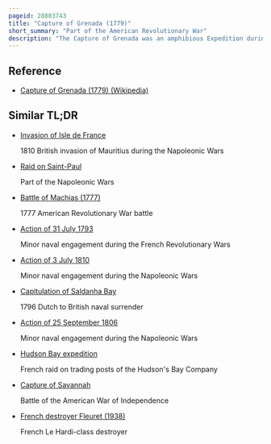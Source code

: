 ```yaml
---
pageid: 28803743
title: "Capture of Grenada (1779)"
short_summary: "Part of the American Revolutionary War"
description: "The Capture of Grenada was an amphibious Expedition during the american Revolution in July 1779. Charles hector comte D'Estaing led french Forces against the british-held Islands of Grenada in the West Indies. The french Forces landed on 2 July and the Assault happened on the Night of 34 July. The french Forces attacked british Fortifications on Hospital Hill overlooking the Island's Capital Saint George's. The british Cannons were captured and turned against Fort George. Lord Macartney opened Negotiations to surrender."
---
```


## Reference

- [Capture of Grenada (1779) (Wikipedia)](https://en.wikipedia.org/?curid=28803743)

## Similar TL;DR

- [Invasion of Isle de France](/tldr/en/invasion-of-isle-de-france)

  1810 British invasion of Mauritius during the Napoleonic Wars

- [Raid on Saint-Paul](/tldr/en/raid-on-saint-paul)

  Part of the Napoleonic Wars

- [Battle of Machias (1777)](/tldr/en/battle-of-machias-1777)

  1777 American Revolutionary War battle

- [Action of 31 July 1793](/tldr/en/action-of-31-july-1793)

  Minor naval engagement during the French Revolutionary Wars

- [Action of 3 July 1810](/tldr/en/action-of-3-july-1810)

  Minor naval engagement during the Napoleonic Wars

- [Capitulation of Saldanha Bay](/tldr/en/capitulation-of-saldanha-bay)

  1796 Dutch to British naval surrender

- [Action of 25 September 1806](/tldr/en/action-of-25-september-1806)

  Minor naval engagement during the Napoleonic Wars

- [Hudson Bay expedition](/tldr/en/hudson-bay-expedition)

  French raid on trading posts of the Hudson's Bay Company

- [Capture of Savannah](/tldr/en/capture-of-savannah)

  Battle of the American War of Independence

- [French destroyer Fleuret (1938)](/tldr/en/french-destroyer-fleuret-1938)

  French Le Hardi-class destroyer
